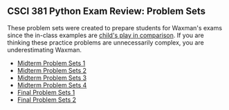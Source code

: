 ## CSCI 381 Python Exam Review: Problem Sets

These problem sets were created to prepare students for Waxman's exams since the in-class examples are [child's play in comparison](image.png). If you are thinking these practice problems are unnecessarily complex, you are underestimating Waxman.

- [Midterm Problem Sets 1](review/midterm-problem-sets1)
- [Midterm Problem Sets 2](review/midterm-problem-sets2)
- [Midterm Problem Sets 3](review/midterm-problem-sets3)
- [Midterm Problem Sets 4](review/midterm-problem-sets4)
- [Final Problem Sets 1](review/final-problem-sets1)
- [Final Problem Sets 2](review/final-problem-sets2)

&nbsp;
